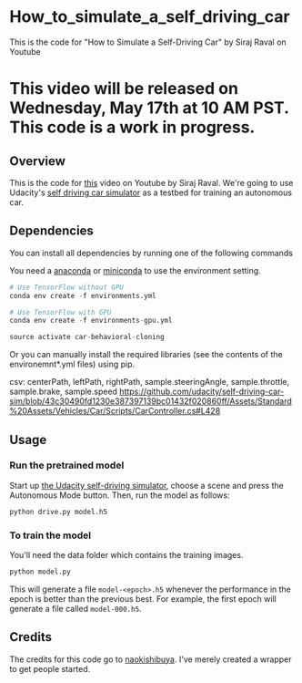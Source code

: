 # How_to_simulate_a_self_driving_car
This is the code for "How to Simulate a Self-Driving Car" by Siraj Raval on Youtube

# This video will be released on Wednesday, May 17th at 10 AM PST. This code is a work in progress.

## Overview

This is the code for [this](https://youtu.be/EaY5QiZwSP4) video on Youtube by Siraj Raval. We're going to use Udacity's [self driving car simulator](https://github.com/udacity/self-driving-car-sim) as a testbed for training an autonomous car. 

## Dependencies

You can install all dependencies by running one of the following commands

You need a [anaconda](https://www.continuum.io/downloads) or [miniconda](https://conda.io/miniconda.html) to use the environment setting.

```python
# Use TensorFlow without GPU
conda env create -f environments.yml 

# Use TensorFlow with GPU
conda env create -f environments-gpu.yml

source activate car-behavioral-cloning
```

Or you can manually install the required libraries (see the contents of the environemnt*.yml files) using pip.

csv:   centerPath, leftPath, rightPath, sample.steeringAngle, sample.throttle, sample.brake, sample.speed
https://github.com/udacity/self-driving-car-sim/blob/43c30490fd1230e387397139bc01432f020860ff/Assets/Standard%20Assets/Vehicles/Car/Scripts/CarController.cs#L428

## Usage


### Run the pretrained model

Start up [the Udacity self-driving simulator](https://github.com/udacity/self-driving-car-sim), choose a scene and press the Autonomous Mode button.  Then, run the model as follows:

```python
python drive.py model.h5
```

### To train the model

You'll need the data folder which contains the training images.

```python
python model.py
```

This will generate a file `model-<epoch>.h5` whenever the performance in the epoch is better than the previous best.  For example, the first epoch will generate a file called `model-000.h5`.

## Credits

The credits for this code go to [naokishibuya](https://github.com/naokishibuya). I've merely created a wrapper to get people started.



